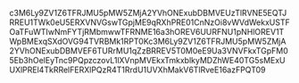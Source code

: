 c3M6Ly9ZV1Z6TFRJMU5pMW5ZMjA2YVhONExubDBMVEUzTlRVNE5EQTJRREU1TWk0eU5ERXVNVGswTGpjME9qRXhPRE01CnNzOi8vWVdWekxUSTFOaTFuWTIwNmFYTjRMbmwwTFRNME16a3hOREV6UURFNU1pNHlOREV1TWpBMExqSXdOVG94TVRBMk1RPT0Kc3M6Ly9ZV1Z6TFRJMU5pMW5ZMjA2YVhONExubDBMVEF6TURrMU1qZzBRREV5T0M0eE9Ua3VNVFkxTGpFM05Eb3hOelEyTnc9PQpzczovL1lXVnpMVEkxTmkxblkyMDZhWE40TG5sMExUUXlPREl4TkRRelFERXlPQzR4T1RrdU1UVXhMakV6TlRveE16azFPQT09